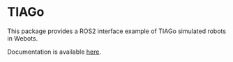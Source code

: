 # TIAGo

This package provides a ROS2 interface example of TIAGo simulated robots in Webots.

Documentation is available [here](https://github.com/cyberbotics/webots_ros2/wiki/Example-TIAGo).
